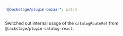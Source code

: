 ```yaml
---
'@backstage/plugin-bazaar': patch
---
```


Switched out internal usage of the `catalogRouteRef` from `@backstage/plugin-catalog-react`.
